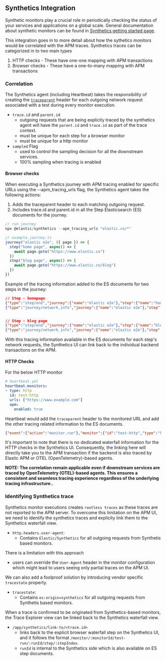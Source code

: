 ## Synthetics Integration

Synthetic monitors play a crucial role in periodically checking the status of your services and applications on a global scale. General documentation about synthetic monitors can be found in
[Synthetics getting started page](https://www.elastic.co/guide/en/observability/current/synthetics-get-started.html).

This integration goes in to more detail about how the sythetics monitors would
be correlated with the APM traces. Synthetics traces can be categorized in to two
main types
  1. HTTP checks - These have one-one mapping with APM transactions
  2. Browser checks - These have a one-to-many mapping with APM transactions

### Correlation

The Synthetics agent (including Heartbeat) takes the responsibility of creating the
[`traceparent`](../agents/tracing-distributed-tracing.md#trace_id-parent_id-and-traceparent)
header for each outgoing network request associated with a test during every
monitor execution.

- `trace.id` and `parent.id`
  - outgoing requests that are being explicity traced by the synthetics agent
     will have the `parent.id` and `trace.id` as part of the trace context.
  - must be unique for each step for a browser monitor
  - must be unique for a http monitor
- `sampled` Flag
  - used to control the sampling decision for all the downstream services.
  - 100% sampling when tracing is enabled

#### Browser checks

When executing a Synthetics journey with APM tracing enabled for specific URLs
using the --apm_tracing_urls flag, the Synthetics agent takes the following
actions:

1. Adds the traceparent header to each matching outgoing request.
2. Includes trace.id and parent.id in all the Step Elasticsearch (ES) documents for the journey.

```ts
// run journey
npx @elastic/synthetics --apm_tracing_urls "elastic.co/*" 

// example.journey.ts
journey("elastic e2e", ({ page }) => {
  step("home page", async() => {
    await page.goto("https://www.elastic.co")
  })
  step("blog page", async() => {
    await page.goto("https://www.elastic.co/blog")
  })
})
```

Example of the tracing information added to the ES documents for two steps in the journey:

```json
// Step - homepage
{"type":"step/end","journey":{"name":"elastic e2e"},"step":{"name":"home page","index":1,"status":"failed","duration":{"us":17382122}}, "trace.id": "xxx"}
{"type":"journey/network_info","journey":{"name":"elastic e2e"},"step":{"name":"home page","index":1},"http":{"request":{"url":"http://www.elastic.co/","method":"GET"}},"trace.id": "t1", "transaction.id": "tr1"}


// Step - blog page
{"type":"step/end","journey":{"name":"elastic e2e"},"step":{"name":"blog page","index":2,"status":"failed","duration":{"us":17382122}}, "trace.id": "xxx"}
{"type":"journey/network_info","journey":{"name":"elastic e2e"},"step":{"name":"blog page","index":2},"http":{"request":{"url":"http://www.elastic.co/blog","method":"GET"}},"trace.id": "t1", "transaction.id": "tr2"}
```

With this tracing information available in the ES documents for each step's network requests, the Synthetics UI can link back to the individual backend transactions on the APM.

#### HTTP Checks

For the below HTTP monitor

```yml
# heartbeat.yml
heartbeat.monitors:
- type: http
  id: test-http
  urls: ["https://www.example.com"]
  apm:
    enabled: true
```

Heartbeat would add the `traceparent` header to the monitored URL and add the
other tracing related information to the ES documents.

```json
{"event":{"action":"monitor.run"},"monitor":{"id":"test-http","type":"http","status":"up","duration":{"ms":112}}, "trace.id": "t1", "transaction.id": "tr1"}
```

It's important to note that there is no dedicated waterfall information for the HTTP checks in the Synthetics UI. Consequently, the linking here will directly take you to the APM transaction if the backend is also traced by Elastic APM or OTEL (OpenTelemetry)-based agents.

**NOTE: The correlation remain applicable even if downstream services are traced by OpenTelemetry (OTEL)-based agents. This ensures a consistent and seamless tracing experience regardless of the underlying tracing infrastructure..**

### Identifying Synthetics trace

Synthetics monitor executions creates `rootless traces` as these traces are not
reported to the APM server. To overcome this limitation on the APM UI, we need
to identify the synthetics traces and explicity link them to the Synthetics
waterfall view. 

- `http.headers.user-agent`:
  - Contains `Elastic/Synthetics` for all outgoing requests from Synthetis based monitors.

There is a limitation with this approach
- users can override the `User-Agent` header in the monitor configuration which
  might lead to users seeing only partial traces on the APM UI.

We can also add a foolproof solution by introducing vendor specific `tracestate`
property.

- `tracestate`:
  - Contains `es:origin=synthetics` for all outgoing requests from Synthetis based monitors.


When a trace is confirmed to be originated from Synthetics-based monitors, the
Trace Explorer view can be linked back to the Synthetics waterfall view.

- `/app/synthetics/link-to/<trace.id>`
  - links back to the explicit browser waterfall step on the Synthetics UI, and
    it follows the format `/monitor/:monitorId/test-run/:runId/step/:stepIndex`.
  - `runId` is internal to the Synthetics side which is also available on ES step documents. 